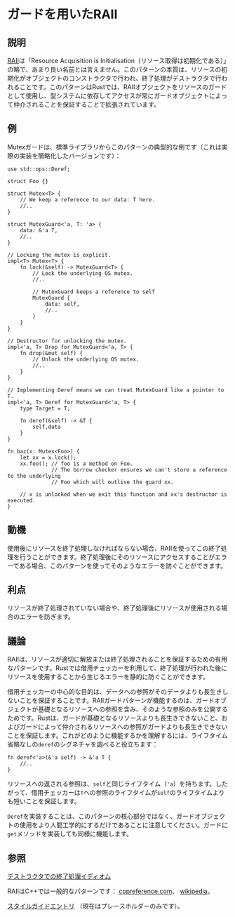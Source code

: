 # ガードを用いたRAII

## 説明

[RAII][wikipedia]は「Resource Acquisition is Initialisation（リソース取得は初期化である）」の略で、あまり良い名前とは言えません。このパターンの本質は、リソースの初期化がオブジェクトのコンストラクタで行われ、終了処理がデストラクタで行われることです。このパターンはRustでは、RAIIオブジェクトをリソースのガードとして使用し、型システムに依存してアクセスが常にガードオブジェクトによって仲介されることを保証することで拡張されています。

## 例

Mutexガードは、標準ライブラリからこのパターンの典型的な例です（これは実際の実装を簡略化したバージョンです）：

```rust,ignore
use std::ops::Deref;

struct Foo {}

struct Mutex<T> {
    // We keep a reference to our data: T here.
    //..
}

struct MutexGuard<'a, T: 'a> {
    data: &'a T,
    //..
}

// Locking the mutex is explicit.
impl<T> Mutex<T> {
    fn lock(&self) -> MutexGuard<T> {
        // Lock the underlying OS mutex.
        //..

        // MutexGuard keeps a reference to self
        MutexGuard {
            data: self,
            //..
        }
    }
}

// Destructor for unlocking the mutex.
impl<'a, T> Drop for MutexGuard<'a, T> {
    fn drop(&mut self) {
        // Unlock the underlying OS mutex.
        //..
    }
}

// Implementing Deref means we can treat MutexGuard like a pointer to T.
impl<'a, T> Deref for MutexGuard<'a, T> {
    type Target = T;

    fn deref(&self) -> &T {
        self.data
    }
}

fn baz(x: Mutex<Foo>) {
    let xx = x.lock();
    xx.foo(); // foo is a method on Foo.
              // The borrow checker ensures we can't store a reference to the underlying
              // Foo which will outlive the guard xx.

    // x is unlocked when we exit this function and xx's destructor is executed.
}
```

## 動機

使用後にリソースを終了処理しなければならない場合、RAIIを使ってこの終了処理を行うことができます。終了処理後にそのリソースにアクセスすることがエラーである場合、このパターンを使ってそのようなエラーを防ぐことができます。

## 利点

リソースが終了処理されていない場合や、終了処理後にリソースが使用される場合のエラーを防ぎます。

## 議論

RAIIは、リソースが適切に解放または終了処理されることを保証するための有用なパターンです。Rustでは借用チェッカーを利用して、終了処理が行われた後にリソースを使用することから生じるエラーを静的に防ぐことができます。

借用チェッカーの中心的な目的は、データへの参照がそのデータよりも長生きしないことを保証することです。RAIIガードパターンが機能するのは、ガードオブジェクトが基礎となるリソースへの参照を含み、そのような参照のみを公開するためです。Rustは、ガードが基礎となるリソースよりも長生きできないこと、およびガードによって仲介されるリソースへの参照がガードよりも長生きできないことを保証します。これがどのように機能するかを理解するには、ライフタイム省略なしの`deref`のシグネチャを調べると役立ちます：

```rust,ignore
fn deref<'a>(&'a self) -> &'a T {
    //..
}
```

リソースへの返される参照は、`self`と同じライフタイム（`'a`）を持ちます。したがって、借用チェッカーは`T`への参照のライフタイムが`self`のライフタイムよりも短いことを保証します。

`Deref`を実装することは、このパターンの核心部分ではなく、ガードオブジェクトの使用をより人間工学的にするだけであることに注意してください。ガードに`get`メソッドを実装しても同様に機能します。

## 参照

[デストラクタでの終了処理イディオム](../../idioms/dtor-finally.md)

RAIIはC++では一般的なパターンです：
[cppreference.com](http://en.cppreference.com/w/cpp/language/raii)、
[wikipedia][wikipedia]。

[wikipedia]: https://en.wikipedia.org/wiki/Resource_Acquisition_Is_Initialization

[スタイルガイドエントリ](https://doc.rust-lang.org/1.0.0/style/ownership/raii.html)
（現在はプレースホルダーのみです）。
